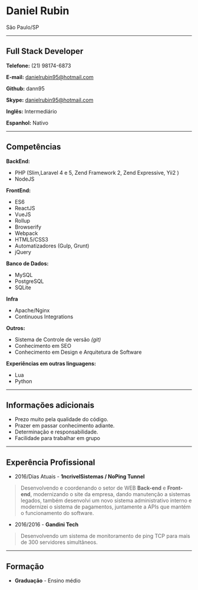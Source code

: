 # Daniel Rubin
São Paulo/SP

---

## Full Stack Developer


**Telefone:** (21) 98174-6873

**E-mail:** danielrubin95@hotmail.com

**Github:** dann95

**Skype:** danielrubin95@hotmail.com

**Inglês:** Intermediário

**Espanhol:** Nativo


---

## Competências

**BackEnd:**
* PHP (Slim,Laravel 4 e 5, Zend Framework 2, Zend Expressive, Yii2 )
* NodeJS

**FrontEnd:**
* ES6
* ReactJS
* VueJS
* Rollup
* Browserify
* Webpack
* HTML5/CSS3
* Automatizadores (Gulp, Grunt)
* jQuery


**Banco de Dados:**
* MySQL
* PostgreSQL
* SQLite


**Infra**
* Apache/Nginx
* Continuous Integrations

**Outros:**
* Sistema de Controle de versão *(git)*
* Conhecimento em SEO
* Conhecimento em Design e Arquitetura de Software


**Experiências em outras linguagens:**
* Lua
* Python
---

## Informações adicionais

* Prezo muito pela qualidade do código.
* Prazer em passar conhecimento adiante.
* Determinação e responsabilidade.
* Facilidade para trabalhar em grupo

---

## Experência Profissional
* 2016/Dias Atuais - **1ncrivelSistemas / NoPing Tunnel**
> Desenvolvendo e coordenando o setor de WEB **Back-end** e **Front-end**, modernizando o site da empresa, dando manutenção a sistemas legados, também desenvolvi um novo sistema administrativo interno e modernizei o sistema de pagamentos, juntamente a APIs que mantém o funcionamento do software.

* 2016/2016 - **Gandini Tech**
> Desenvolvendo um sistema de monitoramento de ping TCP para mais de 300 servidores simultâneos.


---

## Formação

* **Graduação** - Ensino médio
